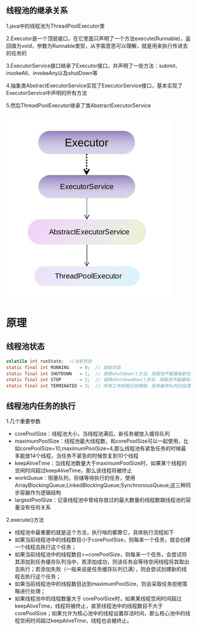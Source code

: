 ## 线程池的继承关系

1.java中的线程池为ThreadPoolExecutor类

2.Executor是一个顶层接口，在它里面只声明了一个方法execute(Runnable)，返回值为void，参数为Runnable类型，从字面意思可以理解，就是用来执行传进去的任务的

3.ExecutorService接口继承了Executor接口，并声明了一些方法：submit、invokeAll、invokeAny以及shutDown等

4.抽象类AbstractExecutorService实现了ExecutorService接口，基本实现了ExecutorService中声明的所有方法

5.然后ThreadPoolExecutor继承了类AbstractExecutorService

![extend](https://github.com/einQimiaozi/awesome_java_notebook/blob/main/%E5%A4%9A%E7%BA%BF%E7%A8%8B%E5%92%8C%E9%AB%98%E5%B9%B6%E5%8F%91/source/extend.jpg)

# 原理

## 线程池状态

```java
volatile int runState;  //当前状态
static final int RUNNING    = 0;  // 初始状态
static final int SHUTDOWN   = 1;  // 调用shutdown()方法，线程池不能接收新任务，需要等待线程池内所有任务执行完毕
static final int STOP       = 2;  // 调用shutdownNow()方法，线程池不能接收新任务，并且尽可能的终止当前所有任务
static final int TERMINATED = 3;  // 所有工作线程已经销毁，任务缓存队列已经清空或执行结束后
```

## 线程池内任务的执行

1.几个重要参数
  - corePoolSize：线程池大小，当线程池满后，新任务被放入缓存队列
  - maximumPoolSize：线程池最大线程数，和corePoolSize可以一起使用，比如corePoolSize=10,maximumPoolSize=4,那么线程池有紧急任务的时候最多能放14个线程，当任务不紧急的时候恢复到10个线程
  - keepAliveTime：当线程池数量大于maximumPoolSize时，如果某个线程的空闲时间超过keepAliveTime，那么该线程将被终止
  - workQueue：阻塞队列，存储等待执行的任务，使用ArrayBlockingQueue;LinkedBlockingQueue;SynchronousQueue;这三种同步容器作为逻辑结构
  - largestPoolSize：记录线程池中曾经存放过的最大数量的线程数跟线程池的容量没有任何关系

2.execute()方法
  - 线程池中最重要的就是这个方法，执行啥的都靠它，具体执行流程如下
  - 如果当前线程池中的线程数目小于corePoolSize，则每来一个任务，就会创建一个线程去执行这个任务；
  - 如果当前线程池中的线程数目>=corePoolSize，则每来一个任务，会尝试将其添加到任务缓存队列当中，若添加成功，则该任务会等待空闲线程将其取出去执行；若添加失败（一般来说是任务缓存队列已满），则会尝试创建新的线程去执行这个任务；
  - 如果当前线程池中的线程数目达到maximumPoolSize，则会采取任务拒绝策略进行处理；
  - 如果线程池中的线程数量大于 corePoolSize时，如果某线程空闲时间超过keepAliveTime，线程将被终止，直至线程池中的线程数目不大于corePoolSize；如果允许为核心池中的线程设置存活时间，那么核心池中的线程空闲时间超过keepAliveTime，线程也会被终止。
